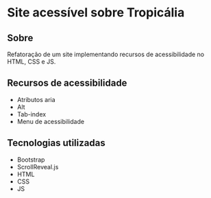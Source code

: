 # Site acessível sobre Tropicália

## Sobre
Refatoração de um site implementando recursos de acessibilidade no HTML, CSS e JS.

## Recursos de acessibilidade
- Atributos aria 
- Alt
- Tab-index
- Menu de acessibilidade 

## Tecnologias utilizadas 
- Bootstrap
- ScrollReveal.js
- HTML
- CSS
- JS